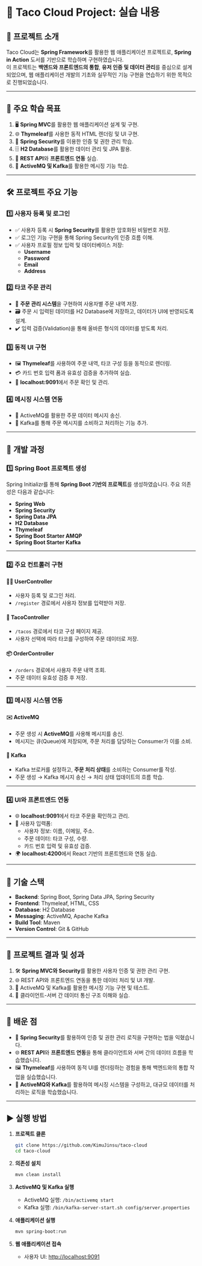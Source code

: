 
# 🌮 **Taco Cloud Project: 실습 내용**

## 📌 프로젝트 소개
Taco Cloud는 **Spring Framework**를 활용한 웹 애플리케이션 프로젝트로, **Spring in Action** 도서를 기반으로 학습하며 구현하였습니다.  
이 프로젝트는 **백엔드와 프론트엔드의 통합**, **유저 인증 및 데이터 관리**를 중심으로 설계되었으며, 웹 애플리케이션 개발의 기초와 실무적인 기능 구현을 연습하기 위한 목적으로 진행되었습니다.

---

## 🎯 **주요 학습 목표**
1. 🖥️ **Spring MVC**를 활용한 웹 애플리케이션 설계 및 구현.
2. 🌐 **Thymeleaf**를 사용한 동적 HTML 렌더링 및 UI 구현.
3. 🔐 **Spring Security**를 이용한 인증 및 권한 관리 학습.
4. 🗄️ **H2 Database**를 활용한 데이터 관리 및 JPA 활용.
5. 📡 **REST API**와 **프론트엔드 연동** 실습.
6. 💬 **ActiveMQ 및 Kafka**를 활용한 메시징 기능 학습.

---

## 🛠️ **프로젝트 주요 기능**

### 1️⃣ 사용자 등록 및 로그인
- ✅ 사용자 등록 시 **Spring Security**를 활용한 암호화된 비밀번호 저장.
- ✅ 로그인 기능 구현을 통해 Spring Security의 인증 흐름 이해.
- ✅ 사용자 프로필 정보 입력 및 데이터베이스 저장:
  - **Username**
  - **Password**
  - **Email**
  - **Address**

### 2️⃣ 타코 주문 관리
- 🛒 **주문 관리 시스템**을 구현하여 사용자별 주문 내역 저장.
- 🗃️ 주문 시 입력된 데이터를 H2 Database에 저장하고, 데이터가 UI에 반영되도록 설계.
- ✔️ 입력 검증(Validation)을 통해 올바른 형식의 데이터를 받도록 처리.

### 3️⃣ 동적 UI 구현
- 🖼️ **Thymeleaf**를 사용하여 주문 내역, 타코 구성 등을 동적으로 렌더링.
- 💳 카드 번호 입력 폼과 유효성 검증을 추가하여 실습.
- 📍 **localhost:9091**에서 주문 확인 및 관리.

### 4️⃣ 메시징 시스템 연동
- 📩 ActiveMQ를 활용한 주문 데이터 메시지 송신.
- 📨 Kafka를 통해 주문 메시지를 소비하고 처리하는 기능 추가.

---

## 🔧 **개발 과정**

### 1️⃣ Spring Boot 프로젝트 생성
Spring Initializr를 통해 **Spring Boot 기반의 프로젝트**를 생성하였습니다. 주요 의존성은 다음과 같습니다:
- **Spring Web**
- **Spring Security**
- **Spring Data JPA**
- **H2 Database**
- **Thymeleaf**
- **Spring Boot Starter AMQP**
- **Spring Boot Starter Kafka**

---

### 2️⃣ 주요 컨트롤러 구현
#### 🧑‍💻 **UserController**
- 사용자 등록 및 로그인 처리.
- `/register` 경로에서 사용자 정보를 입력받아 저장.

#### 🌮 **TacoController**
- `/tacos` 경로에서 타코 구성 페이지 제공.
- 사용자 선택에 따라 타코를 구성하여 주문 데이터로 저장.

#### 📦 **OrderController**
- `/orders` 경로에서 사용자 주문 내역 조회.
- 주문 데이터 유효성 검증 후 저장.

---

### 3️⃣ 메시징 시스템 연동
#### ✉️ **ActiveMQ**
- 주문 생성 시 **ActiveMQ**를 사용해 메시지를 송신.
- 메시지는 큐(Queue)에 저장되며, 주문 처리를 담당하는 Consumer가 이를 소비.

#### 📡 **Kafka**
- Kafka 브로커를 설정하고, **주문 처리 상태**를 소비하는 Consumer를 작성.
- 주문 생성 → Kafka 메시지 송신 → 처리 상태 업데이트의 흐름 학습.

---

### 4️⃣ UI와 프론트엔드 연동
- 🌐 **localhost:9091**에서 타코 주문을 확인하고 관리.
- 📝 사용자 입력폼:
  - 사용자 정보: 이름, 이메일, 주소.
  - 주문 데이터: 타코 구성, 수량.
  - 카드 번호 입력 및 유효성 검증.
- 🌍 **localhost:4200**에서 React 기반의 프론트엔드와 연동 실습.

---

## 🚀 **기술 스택**
- **Backend**: Spring Boot, Spring Data JPA, Spring Security
- **Frontend**: Thymeleaf, HTML, CSS
- **Database**: H2 Database
- **Messaging**: ActiveMQ, Apache Kafka
- **Build Tool**: Maven
- **Version Control**: Git & GitHub

---

## 🌟 **프로젝트 결과 및 성과**
1. 🛠️ **Spring MVC와 Security**를 활용한 사용자 인증 및 권한 관리 구현.
2. 🌐 REST API와 프론트엔드 연동을 통한 데이터 처리 및 UI 개발.
3. 💬 ActiveMQ 및 Kafka를 활용한 메시징 기능 구현 및 테스트.
4. 🔗 클라이언트-서버 간 데이터 통신 구조 이해와 실습.

---

## 📘 **배운 점**
- 🔐 **Spring Security**를 활용하여 인증 및 권한 관리 로직을 구현하는 법을 익혔습니다.
- 🌐 **REST API**와 **프론트엔드 연동**을 통해 클라이언트와 서버 간의 데이터 흐름을 학습했습니다.
- 🖼️ **Thymeleaf**를 사용하여 동적 UI를 렌더링하는 경험을 통해 백엔드와의 통합 작업을 실습했습니다.
- 💬 **ActiveMQ와 Kafka**를 활용하여 메시징 시스템을 구성하고, 대규모 데이터를 처리하는 로직을 학습했습니다.

---

## ▶️ **실행 방법**
1. **프로젝트 클론**
   ```bash
   git clone https://github.com/KimuJinsu/taco-cloud
   cd taco-cloud
   ```

2. **의존성 설치**
   ```bash
   mvn clean install
   ```

3. **ActiveMQ 및 Kafka 실행**
   - ActiveMQ 실행: `/bin/activemq start`
   - Kafka 실행: `/bin/kafka-server-start.sh config/server.properties`

4. **애플리케이션 실행**
   ```bash
   mvn spring-boot:run
   ```

5. **웹 애플리케이션 접속**
   - 사용자 UI: [http://localhost:9091](http://localhost:9091)
